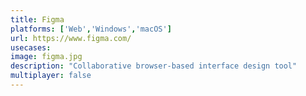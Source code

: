 ```yaml
---
title: Figma
platforms: ['Web','Windows','macOS']
url: https://www.figma.com/
usecases: 
image: figma.jpg
description: "Collaborative browser-based interface design tool"
multiplayer: false
---
```

